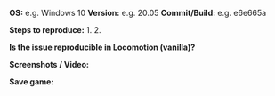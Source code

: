 <!--
  Please fill out the form below by replacing the placeholders.
  Delete any headings and placeholders that you do not fill out.
-->
**OS:**  e.g. Windows 10
**Version:**  e.g. 20.05
**Commit/Build:**  e.g. e6e665a

<!-- Explanation of the issue -->


**Steps to reproduce:**
1.
2.

**Is the issue reproducible in Locomotion (vanilla)?**
<!-- Yes / No, and to what extent? -->

**Screenshots / Video:**
<!-- Drag & drop screenshots here. You can use e.g. YouTube to upload video. -->

**Save game:**
<!-- Change the file extension to .txt or package to a .zip so that it can be drag & dropped here... -->
